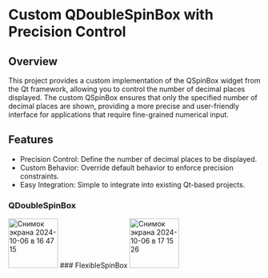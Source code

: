 # Custom QDoubleSpinBox with Precision Control
## Overview

This project provides a custom implementation of the QSpinBox widget from the Qt framework, allowing you to control the number of decimal places displayed. The custom QSpinBox ensures that only the specified number of decimal places are shown, providing a more precise and user-friendly interface for applications that require fine-grained numerical input.

## Features
- Precision Control: Define the number of decimal places to be displayed.
- Custom Behavior: Override default behavior to enforce precision constraints.
- Easy Integration: Simple to integrate into existing Qt-based projects.

### QDoubleSpinBox
<img width="99" alt="Снимок экрана 2024-10-06 в 16 47 15" src="https://github.com/user-attachments/assets/a6b910c3-ba74-46bb-9c16-7431b0ac65f4">
### FlexibleSpinBox
<img width="99" alt="Снимок экрана 2024-10-06 в 17 15 26" src="https://github.com/user-attachments/assets/a2464969-ac64-4c76-b102-57cc2665734d">


